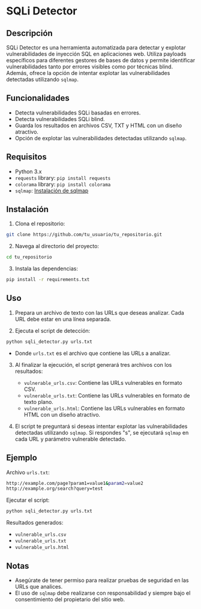 # SQLi Detector

## Descripción

SQLi Detector es una herramienta automatizada para detectar y explotar vulnerabilidades de inyección SQL en aplicaciones web. Utiliza payloads específicos para diferentes gestores de bases de datos y permite identificar vulnerabilidades tanto por errores visibles como por técnicas blind. Además, ofrece la opción de intentar explotar las vulnerabilidades detectadas utilizando `sqlmap`.

## Funcionalidades

- Detecta vulnerabilidades SQLi basadas en errores.
- Detecta vulnerabilidades SQLi blind.
- Guarda los resultados en archivos CSV, TXT y HTML con un diseño atractivo.
- Opción de explotar las vulnerabilidades detectadas utilizando `sqlmap`.

## Requisitos

- Python 3.x
- `requests` library: `pip install requests`
- `colorama` library: `pip install colorama`
- `sqlmap`: [Instalación de sqlmap](https://github.com/sqlmapproject/sqlmap)

## Instalación

1. Clona el repositorio:
```bash
git clone https://github.com/tu_usuario/tu_repositorio.git
```

2. Navega al directorio del proyecto:
```bash
cd tu_repositorio
```

3. Instala las dependencias:
```bash
pip install -r requirements.txt
```

## Uso

1. Prepara un archivo de texto con las URLs que deseas analizar. Cada URL debe estar en una línea separada.
  
2. Ejecuta el script de detección:
```bash
python sqli_detector.py urls.txt
```

- Donde `urls.txt` es el archivo que contiene las URLs a analizar.

3. Al finalizar la ejecución, el script generará tres archivos con los resultados:
    
    - `vulnerable_urls.csv`: Contiene las URLs vulnerables en formato CSV.
    - `vulnerable_urls.txt`: Contiene las URLs vulnerables en formato de texto plano.
    - `vulnerable_urls.html`: Contiene las URLs vulnerables en formato HTML con un diseño atractivo.
4. El script te preguntará si deseas intentar explotar las vulnerabilidades detectadas utilizando `sqlmap`. Si respondes "s", se ejecutará `sqlmap` en cada URL y parámetro vulnerable detectado.

## Ejemplo

Archivo `urls.txt`:
```bash
http://example.com/page?param1=value1&param2=value2
http://example.org/search?query=test
```

Ejecutar el script:
```bash
python sqli_detector.py urls.txt
```

Resultados generados:
- `vulnerable_urls.csv`
- `vulnerable_urls.txt`
- `vulnerable_urls.html`

## Notas

- Asegúrate de tener permiso para realizar pruebas de seguridad en las URLs que analices.
- El uso de `sqlmap` debe realizarse con responsabilidad y siempre bajo el consentimiento del propietario del sitio web.
